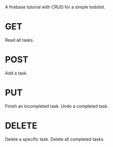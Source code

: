 A firebase tutorial with CRUD for a simple todolist.

# GET
Read all tasks.

# POST
Add a task.

# PUT
Finish an incompleted task.
Undo a completed task.

# DELETE
Delete a specific task.
Delete all completed tasks.